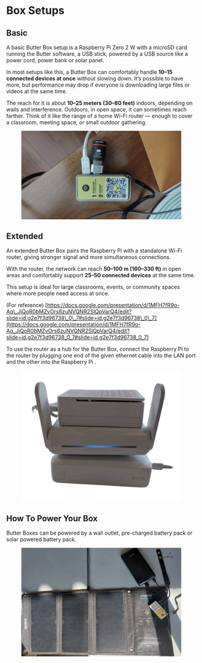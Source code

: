 # Box Setups

## Basic

A basic Butter Box setup is a Raspberry Pi Zero 2 W with a microSD card running the Butter software, a USB stick, powered by a USB source like a power cord, power bank or solar panel.

In most setups like this, a Butter Box can comfortably handle **10–15 connected devices at once** without slowing down. It’s possible to have more, but performance may drop if everyone is downloading large files or videos at the same time.

The reach for it is about **10–25 meters (30–80 feet)** indoors, depending on walls and interference. Outdoors, in open space, it can sometimes reach farther. Think of it like the range of a home Wi-Fi router — enough to cover a classroom, meeting space, or small outdoor gathering.

<figure><img src=".gitbook/assets/Screenshot 2025-08-01 at 6.16.08 AM.png" alt=""><figcaption></figcaption></figure>



## Extended

An extended Butter Box pairs the Raspberry Pi with a standalone Wi-Fi router, giving stronger signal and more simultaneous connections.

With the router, the network can reach **50–100 m (160–330 ft)** in open areas and comfortably support **25–50 connected devices** at the same time.

This setup is ideal for large classrooms, events, or community spaces where more people need access at once.



(For reference) [https://docs.google.com/presentation/d/1MFH7fR9o-Aq\_JjQoR0bMZvOrs6zuNVQNR2SlQpVarQ4/edit?slide=id.g2e7f3d96738\_0\_7#slide=id.g2e7f3d96738\_0\_7](https://docs.google.com/presentation/d/1MFH7fR9o-Aq_JjQoR0bMZvOrs6zuNVQNR2SlQpVarQ4/edit?slide=id.g2e7f3d96738_0_7#slide=id.g2e7f3d96738_0_7)

To use the router as a hub for the Butter Box, connect the Raspberry Pi to the router by plugging one end of the given ethernet cable into the LAN port and the other into the Raspberry Pi .

<figure><img src=".gitbook/assets/Screenshot 2025-07-31 at 10.53.06 PM.png" alt=""><figcaption></figcaption></figure>

## How To Power Your Box&#x20;

Butter Boxes can be powered by a wall outlet, pre-charged battery pack or solar powered battery pack.

<figure><img src=".gitbook/assets/Screenshot 2025-07-31 at 10.55.41 PM.png" alt=""><figcaption></figcaption></figure>

